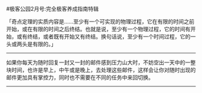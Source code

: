 #极客公园2月号:完全极客养成指南特辑

「奇点定理的实质内容是……至少有一个可实现的物理过程，它在有限的时间之前开始，或在有限的时间之后终结。也就是说，至少有一个物理过程，它的时间有开始，或有终结，或者既有开始又有终结。换句话说，至少有一个时间过程，它的一头或两头是有限的。」

---

如果你每天为随时回复一封又一封的邮件感到压力山大时，不妨空出一天中的一整块时间，也许是早上，中午或是晚上，去处理这些邮件，这样会让你对随时出现的邮件更加具有掌控力，同时也不需要在不同的任务中来回切换。

---

